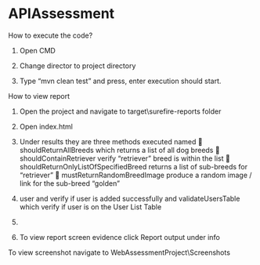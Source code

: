 # APIAssessment
How to execute the code?
1.	Open CMD
  
2.	Change director to project directory
 
3.	Type “mvn clean test” and press, enter execution should start.
 
How to view report
1.	Open the project and navigate to target\surefire-reports folder
 
2.	Open index.html
3.	Under results they are three methods executed named 
	shouldReturnAllBreeds which returns a list of all dog breeds 
	shouldContainRetriever verify “retriever” breed is within the list 
	shouldReturnOnlyListOfSpecifiedBreed returns a list of sub-breeds for “retriever” 
	mustReturnRandomBreedImage produce a random image / link for the sub-breed “golden” 
4.	user and verify if user is added successfully and validateUsersTable which verify if user is on the User List Table 
5.	
6.	To view report screen evidence click Report output under info 

To view screenshot navigate to WebAssessmentProject\Screenshots

